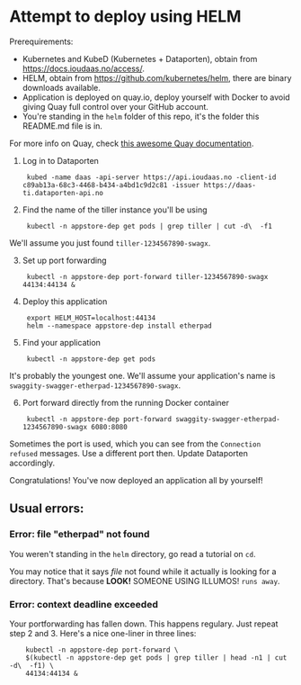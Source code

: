 # Attempt to deploy using HELM

Prerequirements:
- Kubernetes and KubeD (Kubernetes + Dataporten), obtain from https://docs.ioudaas.no/access/.
- HELM, obtain from https://github.com/kubernetes/helm, there are binary downloads available.
- Application is deployed on quay.io, deploy yourself with Docker to avoid giving Quay full control over your GitHub account.
- You're standing in the `helm` folder of this repo, it's the folder this README.md file is in.

For more info on Quay, check [this awesome Quay documentation](../QUAY.md).

1. Log in to Dataporten

		kubed -name daas -api-server https://api.ioudaas.no -client-id c89ab13a-68c3-4468-b434-a4bd1c9d2c81 -issuer https://daas-ti.dataporten-api.no

2. Find the name of the tiller instance you'll be using

		kubectl -n appstore-dep get pods | grep tiller | cut -d\  -f1

We'll assume you just found `tiller-1234567890-swagx`.

3. Set up port forwarding

		kubectl -n appstore-dep port-forward tiller-1234567890-swagx 44134:44134 &

4. Deploy this application

		export HELM_HOST=localhost:44134
		helm --namespace appstore-dep install etherpad

5. Find your application

		kubectl -n appstore-dep get pods

It's probably the youngest one.  We'll assume your application's name is `swaggity-swagger-etherpad-1234567890-swagx`.

6. Port forward directly from the running Docker container

		kubectl -n appstore-dep port-forward swaggity-swagger-etherpad-1234567890-swagx 6080:8080

Sometimes the port is used, which you can see from the `Connection refused` messages.
Use a different port then.  Update Dataporten accordingly.

Congratulations!  You've now deployed an application all by yourself!


## Usual errors:

### Error: file "etherpad" not found

You weren't standing in the `helm` directory, go read a tutorial on `cd`.

You may notice that it says *file* not found while it actually is looking
for a directory.  That's because **LOOK!** SOMEONE USING ILLUMOS! `runs away`.


### Error: context deadline exceeded

Your portforwarding has fallen down.  This happens regulary.
Just repeat step 2 and 3.  Here's a nice one-liner in three lines:

		kubectl -n appstore-dep port-forward \
		$(kubectl -n appstore-dep get pods | grep tiller | head -n1 | cut -d\  -f1) \
		44134:44134 &
